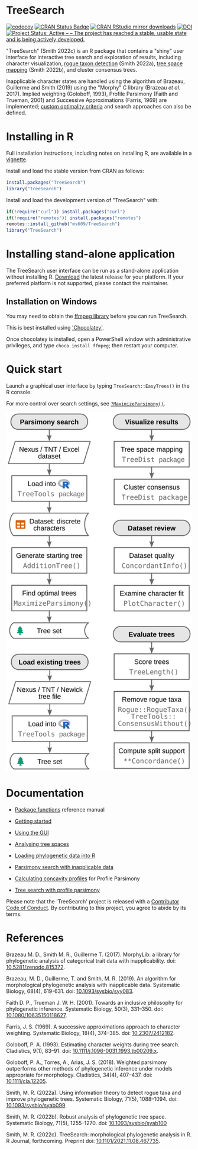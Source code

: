 # TreeSearch

  [![codecov](https://codecov.io/gh/ms609/TreeSearch/branch/master/graph/badge.svg)](https://codecov.io/gh/ms609/TreeSearch)
[![CRAN Status Badge](http://www.r-pkg.org/badges/version/TreeSearch)](https://cran.r-project.org/package=TreeSearch)
[![CRAN RStudio mirror downloads](http://cranlogs.r-pkg.org/badges/grand-total/TreeSearch)](https://cran.r-project.org/package=TreeSearch)
[![DOI](https://zenodo.org/badge/98171642.svg)](https://zenodo.org/badge/latestdoi/98171642)<!--[![Project Status: Inactive – The project has reached a stable, usable state but is no longer being actively developed; support/maintenance will be provided as time allows.](http://www.repostatus.org/badges/latest/inactive.svg)](http://www.repostatus.org/#inactive)
-->
[![Project Status: Active – – The project has reached a stable, usable state and is being actively developed.](http://www.repostatus.org/badges/latest/active.svg)](http://www.repostatus.org/#active)

"TreeSearch" (Smith 2022c) is an R package that contains a "shiny" user interface for 
interactive tree search and exploration of results, including character
visualization,
[rogue taxon detection](https://ms609.github.io/Rogue) (Smith 2022a),
[tree space mapping](https://ms609.github.io/TreeDist/articles/treespace.html)
(Smith 2022b),
and cluster consensus trees.

Inapplicable character states are handled using the algorithm of Brazeau,
Guillerme and Smith (2019) using the "Morphy" C library (Brazeau _et al_. 2017).
Implied weighting (Goloboff, 1993),
Profile Parsimony (Faith and Trueman, 2001)
and Successive Approximations (Farris, 1969)
are implemented; 
[custom optimality criteria](https://ms609.github.io/TreeSearch/articles/custom.html)
and search approaches can also be defined.


# Installing in R

Full installation instructions, including notes on installing R, are available
in a [vignette](https://ms609.github.io/TreeSearch/articles/getting-started.html).

Install and load the stable version from CRAN as follows:

```r
install.packages("TreeSearch")
library("TreeSearch")
```

Install and load the development version of "TreeSearch" with:

```r
if(!require("curl")) install.packages("curl")
if(!require("remotes")) install.packages("remotes")
remotes::install_github("ms609/TreeSearch")
library("TreeSearch")
```

# Installing stand-alone application

The TreeSearch user interface can be run as a stand-alone application without
installing R.
[Download](https://github.com/ms609/TreeSearch/releases) the latest release for your platform.
If your preferred platform is not supported, please contact the maintainer.

## Installation on Windows

You may need to obtain the [ffmpeg library](https://community.chocolatey.org/packages/ffmpeg)
before you can run TreeSearch.

This is best installed using ['Chocolatey'](https://chocolatey.org/).

Once chocolatey is installed, open a PowerShell window with administrative privileges, and
type `choco install ffmpeg`; then restart your computer.


# Quick start

Launch a graphical user interface by typing `TreeSearch::EasyTrees()` in the R console.

For more control over search settings, see [`?MaximizeParsimony()`](https://ms609.github.io/TreeSearch/reference/MaximizeParsimony.html).

![Flow charts listing common actions facilitated by TreeSearch](man/figures/Flow.svg)

# Documentation

- [Package functions](https://ms609.github.io/TreeSearch/reference) reference manual
- [Getting started](https://ms609.github.io/TreeSearch/articles/getting-started.html)
- [Using the GUI](https://ms609.github.io/TreeSearch/articles/tree-search.html)
- [Analysing tree spaces](https://ms609.github.io/TreeSearch/articles/tree-space.html)
- [Loading phylogenetic data into R](https://ms609.github.io/TreeTools/articles/load-data.html)
- [Parsimony search with inapplicable data](https://ms609.github.io/TreeSearch/articles/tree-search.html)

- [Calculating concavity profiles](https://ms609.github.io/TreeSearch/articles/profile-scores.html) for Profile Parsimony
- [Tree search with profile parsimony](https://ms609.github.io/TreeSearch/articles/profile.html)

Please note that the 'TreeSearch' project is released with a
[Contributor Code of Conduct](CODE_OF_CONDUCT.md).
By contributing to this project, you agree to abide by its terms.

# References

Brazeau M. D., Smith M. R., Guillerme T. (2017). 
  MorphyLib: a library for phylogenetic analysis of categorical trait data with inapplicability.
  doi: [10.5281/zenodo.815372](https://doi.org/10.5281/zenodo.815372).

Brazeau, M. D., Guillerme, T. and Smith, M. R. (2019).
  An algorithm for morphological phylogenetic analysis with inapplicable data. 
  Systematic Biology, 68(4), 619-631.
  doi: [10.1093/sysbio/syy083](https://dx.doi.org/10.1093/sysbio/syy083).

Faith D. P., Trueman J. W. H. (2001).
  Towards an inclusive philosophy for phylogenetic inference.
  Systematic Biology, 50(3), 331–350. 
  doi: [10.1080/10635150118627](https://doi.org/10.1080/10635150118627).

Farris, J. S. (1969). A successive approximations approach to character weighting. 
  Systematic Biology, 18(4), 374–385.
  doi: [10.2307/2412182](https://dx.doi.org/10.2307/2412182).

Goloboff, P. A. (1993).
  Estimating character weights during tree search.
  Cladistics, 9(1), 83–91.
  doi: [10.1111/j.1096-0031.1993.tb00209.x](https://doi.org/10.1111/j.1096-0031.1993.tb00209.x).

Goloboff, P. A., Torres, A., Arias, J. S. (2018).
  Weighted parsimony outperforms other methods of phylogenetic inference under 
  models appropriate for morphology.
  Cladistics, 34(4), 407–437. doi: [10.1111/cla.12205](https://doi.org/10.1111/cla.12205).

Smith, M. R. (2022a).
  Using information theory to detect rogue taxa and improve phylogenetic trees.
  Systematic Biology, 71(5),  1088–1094.
  doi: [10.1093/sysbio/syab099](https://dx.doi.org/10.1093/sysbio/syab099)

Smith, M. R. (2022b).
  Robust analysis of phylogenetic tree space.
  Systematic Biology, 71(5), 1255–1270.
  doi: [10.1093/sysbio/syab100](https://dx.doi.org/10.1093/sysbio/syab100)

Smith, M. R. (2022c).
  TreeSearch: morphological phylogenetic analysis in R.
  R Journal, forthcoming. Preprint doi: [10.1101/2021.11.08.467735](https://www.biorxiv.org/content/10.1101/2021.11.08.467735.full.pdf).
